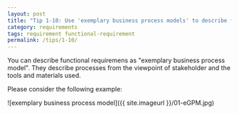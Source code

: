 ```yaml
---
layout: post
title: "Tip 1-10: Use 'exemplary business process models' to describe functional requirements!"
category: requirements
tags: requirement functional-requirement
permalink: /tips/1-10/
---
```


You can describe functional requiremens as "exemplary business process model".
They describe processes from the viewpoint of stakeholder and the tools
and materials used.

Please consider the following example:

![exemplary business process model]({{ site.imageurl }}/01-eGPM.jpg)

